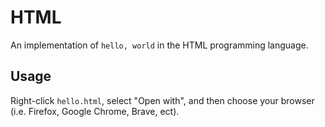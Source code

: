 # HTML

An implementation of `hello, world` in the HTML programming language.

## Usage

Right-click `hello.html`, select "Open with", and then choose your browser (i.e. Firefox, Google Chrome, Brave, ect).

